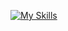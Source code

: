 [![My Skills](https://skillicons.dev/icons?i=apollo,aws,cloudflare,docker,go,grafana,graphql,js,kubernetes,linux,mongodb,nestjs,nextjs,postgres,prisma,prometheus,rabbitmq,react,redis,ts,ansible,bash,css,express,githubactions,nginx,nodejs,pug)](https://skillicons.dev)
